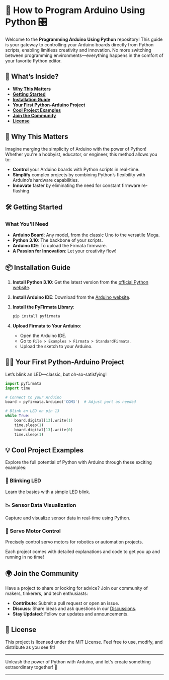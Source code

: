 

# 🚀 How to Program Arduino Using Python 🎛️

Welcome to the **Programming Arduino Using Python** repository! This guide is your gateway to controlling your Arduino boards directly from Python scripts, enabling limitless creativity and innovation. No more switching between programming environments—everything happens in the comfort of your favorite Python editor.

## 🎯 What’s Inside?

- **[Why This Matters](#why-this-matters)**
- **[Getting Started](#getting-started)**
- **[Installation Guide](#installation-guide)**
- **[Your First Python-Arduino Project](#your-first-python-arduino-project)**
- **[Cool Project Examples](#cool-project-examples)**
- **[Join the Community](#join-the-community)**
- **[License](#license)**

## 🌟 Why This Matters

Imagine merging the simplicity of Arduino with the power of Python! Whether you're a hobbyist, educator, or engineer, this method allows you to:

- **Control** your Arduino boards with Python scripts in real-time.
- **Simplify** complex projects by combining Python’s flexibility with Arduino’s hardware capabilities.
- **Innovate** faster by eliminating the need for constant firmware re-flashing.

## 🛠️ Getting Started

### What You’ll Need

- **Arduino Board**: Any model, from the classic Uno to the versatile Mega.
- **Python 3.10**: The backbone of your scripts.
- **Arduino IDE**: To upload the Firmata firmware.
- **A Passion for Innovation**: Let your creativity flow!

## 📦 Installation Guide

1. **Install Python 3.10**: Get the latest version from the [official Python website](https://www.python.org/downloads/release/python-3100/).

2. **Install Arduino IDE**: Download from the [Arduino website](https://www.arduino.cc/en/Main/Software).

3. **Install the PyFirmata Library**:
   ```bash
   pip install pyfirmata
   ```

4. **Upload Firmata to Your Arduino**:
   - Open the Arduino IDE.
   - Go to `File > Examples > Firmata > StandardFirmata`.
   - Upload the sketch to your Arduino.

## 👩‍💻 Your First Python-Arduino Project

Let’s blink an LED—classic, but oh-so-satisfying!

```python
import pyfirmata
import time

# Connect to your Arduino
board = pyfirmata.Arduino('COM3')  # Adjust port as needed

# Blink an LED on pin 13
while True:
    board.digital[13].write(1)
    time.sleep(1)
    board.digital[13].write(0)
    time.sleep(1)
```



## 💡 Cool Project Examples

Explore the full potential of Python with Arduino through these exciting examples:

### 🔴 Blinking LED
Learn the basics with a simple LED blink.

### 📉 Sensor Data Visualization
Capture and visualize sensor data in real-time using Python.

### 🤖 Servo Motor Control
Precisely control servo motors for robotics or automation projects.

Each project comes with detailed explanations and code to get you up and running in no time!

## 🌍 Join the Community

Have a project to share or looking for advice? Join our community of makers, tinkerers, and tech enthusiasts:

- **Contribute**: Submit a pull request or open an issue.
- **Discuss**: Share ideas and ask questions in our [Discussions](#).
- **Stay Updated**: Follow our updates and announcements.

## 📜 License

This project is licensed under the MIT License. Feel free to use, modify, and distribute as you see fit!

---

Unleash the power of Python with Arduino, and let's create something extraordinary together! 🚀

--- 

